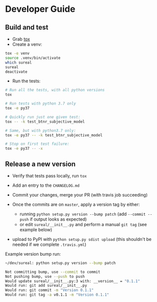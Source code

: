 # Developer Guide

## Build and test

- Grab [tox](https://pypi.org/project/tox/)
- Create a venv:
```bash
tox -e venv
source .venv/bin/activate
which sureal
sureal
deactivate
```
- Run the tests:
```bash
# Run all the tests, with all python versions
tox

# Run tests with python 3.7 only
tox -e py37

# Quickly run just one given test:
tox -- -k test_btnr_subjective_model

# Same, but with python3.7 only:
tox -e py37 -- -k test_btnr_subjective_model

# Stop on first test failure:
tox -e py37 -- -x
```


## Release a new version

- Verify that tests pass locally, run `tox`
- Add an entry to the `CHANGELOG.md`
- Commit your changes, merge your PR (with travis job succeeding)
- Once the commits are on `master`, apply a version tag by either:
    - running `python setup.py version --bump patch` (add `--commit --push` if output looks as expected)
    - or edit `sureal/__init__.py` and perform a manual `git tag` (see example below)

- upload to PyPI with `python setup.py sdist upload` (this shouldn't be needed if we complete `.travis.yml`)


Example version bump run:

```bash
~/dev/sureal: python setup.py version --bump patch

Not committing bump, use --commit to commit
Not pushing bump, use --push to push
Would update sureal/__init__.py:3 with: __version__ = "0.1.1"
Would run: git add sureal/__init__.py
Would run: git commit -m "Version 0.1.1"
Would run: git tag -a v0.1.1 -m "Version 0.1.1"
```